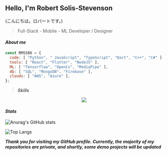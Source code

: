 ## Hello, I'm Robert Solis-Stevenson
 (こんにちは。ロバートです。)

> Full-Stack - Mobile - ML Developer / Designer

#### ***About me***
```javascript
const RMSS86 = {
  code: [ "Python", " JavaScript", "TypeScript", "Dart", "C++", "C#" ],
  tools: [ "React", "Flutter", "NodeJS" ],
  ML: [ "Tensorflow", "OpenCv", "MediaPipe" ],
  db: [ "SQL", "MongoDB", "Firebase" ],
  clouds: [ "AWS", "Azure" ],
};
```

> ***Skills***
<p align='center'>
  <a href='https://skillicons.dev'>
    <img src='https://skillicons.dev/icons?i=py,js,ts,react,nextjs,dart,flutter,cpp,cs,tensorflow,opencv,sass,tailwind,mongodb,sqlite,supabase,firebase,git,aws,azure,docker,kubernetes,css,html,express,flask,gradle,graphql,ai,blender,unity,unreal' />
  </a>
</p>

#### ***Stats***

![Anurag's GitHub stats](https://github-readme-stats.vercel.app/api?username=RMSS86&show_icons=true&theme=dark)

![Top Langs](https://github-readme-stats.vercel.app/api/top-langs/?username=RMSS86&layout=compact)

***Thank you for visiting my GitHub profile. Currently, the majority of my repositories are private, and shortly, some demo projects will be updated***
